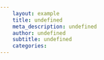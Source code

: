 ```yaml
---
	layout: example
	title: undefined
	meta_description: undefined
	author: undefined
	subtitle: undefined
	categories:
---
```



<pre>
	<code  id='code-container' >
<script type="text/template" src='https://cdnjs.cloudflare.com/ajax/libs/highlight.js/9.5.0/highlight.min.js'></script>

<script type="text/template" class='language-javascript'>
	const options = {
		tabReplace: '  ', //tabs are equivalent to two spaces
	}

	hljs.configure(options)
	hljs.initHighlighting()
</script>

<!-- This part is just styling -->
<style class='language-css'>

.hljs {
	display: block;
	overflow-x: auto;
	padding: .5em;
	background: lemonchiffon;
	background: papayawhip;
	background: snow;
}

.hljs,
.hljs-subst {
	color: #444
}

.hljs-comment {
	color: #888888
}
.keyword {
	color:red;
}

.hljs-keyword,
.hljs-attribute,
.hljs-selector-tag,
.hljs-meta-keyword,
.hljs-doctag,
.hljs-name {
	font-weight: bold;
	color: red;

}

.hljs-type,
.hljs-string,
.hljs-number,
.hljs-selector-id,
.hljs-selector-class,
.hljs-quote,
.hljs-template-tag,
.hljs-deletion {
	color: green;
}

.hljs-title,
.hljs-section {
	color: red;
}

.hljs-regexp,
.hljs-symbol,
.hljs-variable,
.hljs-template-variable,
.hljs-link,
.hljs-selector-attr,
.hljs-selector-pseudo {
	color: orange;
}

.hljs-literal {
	color: green;
}

.hljs-built_in,
.hljs-bullet,
.hljs-code,
.hljs-addition {
	color: purple;
}

.hljs-meta {
	color: pink;
}

.hljs-meta-string {
	color: var(--yellow);
}

.hljs-emphasis {
	font-style: italic
}

.hljs-strong {
	font-weight: bold
}
body {
	margin: 0;
	padding:0;
}
pre {
	padding: 0;
	margin: 0;
}
code {
	position: absolute;
	top: 0;
}
</style>
</pre>
</code>
<script>

var codeContainer = document.getElementById('code-container')

var scripts = codeContainer.getElementsByTagName('script')
var css = codeContainer.getElementsByTagName('style')
scripts =  Array.prototype.slice.call(scripts)
css =  Array.prototype.slice.call(css)
const scriptsAndCss = css.concat(scripts)
console.log(scriptsAndCss)
const scriptFetchFunctions  = []

for (let i =0 ; i < scriptsAndCss.length; i ++ ) {

	scriptFetchFunctions.push (function(cb) {
		var code = ''
			var script = scriptsAndCss[i]
	console.log(script)
		if (script.src) {
			const req = new XMLHttpRequest()
			// when the request is a success we call the callback
			req.addEventListener("load", function() {
				const scriptContent = this.responseText
				const remoteScript = document.createElement('script')
				remoteScript.innerHTML = scriptContent
				document.body.appendChild(remoteScript)

				cb()
			})

			req.open("GET", script.src)
			req.send()
		} else {
				cb()
				const scriptContent = script.innerHTML
				
				const localScript = document.createElement(script.localName)
				console.log(scriptContent)
				localScript.innerHTML = scriptContent
				document.body.appendChild(localScript)
				//cloneNode(true)
				//console.log(scriptCopy)
				//scriptCopy.removeAttribute('type')
				document.body.appendChild(script)

		}
	
	})
}

	let content = codeContainer.innerHTML
	content = content.replace(/</g, '&lt;').replace(/>/g, '&gt;')
	var parser = new DOMParser()
	var parsedContent = parser.parseFromString(content, 'text/html')
	codeContainer.innerHTML = ''
	codeContainer.appendChild(parsedContent.body)
promiseAllBlocking(scriptFetchFunctions,function() {

})

function promiseAllBlocking (arrayOfFunctions, callBack) {
	if (arrayOfFunctions.length === 0)
		return callBack()
	arrayOfFunctions[0](function(){
		promiseAllBlocking(arrayOfFunctions.slice(1, arrayOfFunctions.length), callBack)
	})
}
function promiseAll (arrayOfFunctions, callBack) {
	function PromiseCounter (l, cb) {
		this.l = l
		this.cb = cb
		// We need that in order to have properly scoped `this` when we get into our increaseOrReturn function
		var that = this
	
		this.increaseOrReturn = function(){
			that.l -= 1
			if (that.l == 0) {
				console.log('returning final cb')
				return that.cb()
			}
		}
	
	}
	console.log('in promise all')
	const counter = new PromiseCounter(arrayOfFunctions.length, callBack)
	for (let i = 0; i < arrayOfFunctions.length; i ++) {
		arrayOfFunctions[i](counter.increaseOrReturn)
	}
}


</script>

